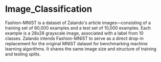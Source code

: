 # Image_Classification

Fashion-MNIST is a dataset of Zalando's article images—consisting of a training set of 60,000
examples and a test set of 10,000 examples. Each example is a 28x28 grayscale image,
associated with a label from 10 classes. Zalando intends Fashion-MNIST to serve as a direct
drop-in replacement for the original MNIST dataset for benchmarking machine learning
algorithms. It shares the same image size and structure of training and testing splits.
